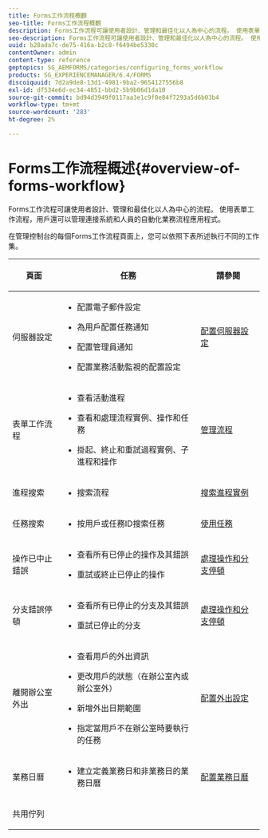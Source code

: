 ```yaml
---
title: Forms工作流程概觀
seo-title: Forms工作流程概觀
description: Forms工作流程可讓使用者設計、管理和最佳化以人為中心的流程。 使用表單工作流程，用戶還可以管理連接系統和人員的自動化業務流程應用程式。
seo-description: Forms工作流程可讓使用者設計、管理和最佳化以人為中心的流程。 使用表單工作流程，用戶還可以管理連接系統和人員的自動化業務流程應用程式。
uuid: b28ada7c-de75-416a-b2c8-f6494be5330c
contentOwner: admin
content-type: reference
geptopics: SG_AEMFORMS/categories/configuring_forms_workflow
products: SG_EXPERIENCEMANAGER/6.4/FORMS
discoiquuid: 7d2a9de8-13d1-4981-9ba2-9654127556b8
exl-id: df534e6d-ec34-4851-bbd2-5b9b06d1da10
source-git-commit: bd94d3949f0117aa3e1c9f0e84f7293a5d6b03b4
workflow-type: tm+mt
source-wordcount: '283'
ht-degree: 2%

---
```


# Forms工作流程概述{#overview-of-forms-workflow}

Forms工作流程可讓使用者設計、管理和最佳化以人為中心的流程。 使用表單工作流程，用戶還可以管理連接系統和人員的自動化業務流程應用程式。

在管理控制台的每個Forms工作流程頁面上，您可以依照下表所述執行不同的工作集。

<table>
 <thead>
  <tr>
   <th><p>頁面</p></th> 
   <th><p>任務</p></th> 
   <th><p>請參閱</p></th> 
  </tr> 
 </thead> 
 <tbody>
  <tr>
   <td><p>伺服器設定</p></td> 
   <td>
    <ul>
     <li><p>配置電子郵件設定</p></li>
     <li><p>為用戶配置任務通知</p></li>
     <li><p>配置管理員通知</p></li>
     <li><p>配置業務活動監視的配置設定 </p></li>
    </ul></td> 
   <td><p><a href="/help/forms/using/admin-help/configuring-server-settings.md#configuring-server-settings">配置伺服器設定</a></p></td> 
  </tr> 
  <tr>
   <td><p>表單工作流程</p></td> 
   <td>
    <ul>
     <li><p>查看活動進程</p></li>
     <li><p>查看和處理流程實例、操作和任務</p></li>
     <li><p>掛起、終止和重試過程實例、子進程和操作</p></li>
    </ul></td> 
   <td><p><a href="/help/forms/using/admin-help/processes.md#managing-processes">管理流程</a></p></td> 
  </tr> 
  <tr>
   <td><p>進程搜索</p></td> 
   <td>
    <ul>
     <li><p>搜索流程</p></li>
    </ul></td> 
   <td><p><a href="/help/forms/using/admin-help/searching-process-instances.md#searching-for-process-instances">搜索進程實例</a></p></td> 
  </tr> 
  <tr>
   <td><p>任務搜索</p></td> 
   <td>
    <ul>
     <li><p>按用戶或任務ID搜索任務</p></li>
    </ul></td> 
   <td><p><a href="/help/forms/using/admin-help/tasks.md#working-with-tasks">使用任務</a></p></td> 
  </tr> 
  <tr>
   <td><p>操作已中止錯誤</p></td> 
   <td>
    <ul>
     <li><p>查看所有已停止的操作及其錯誤</p></li>
     <li><p>重試或終止已停止的操作</p></li>
    </ul></td> 
   <td><p><a href="/help/forms/using/admin-help/stalled-operations-branches.md#working-with-stalled-operations-and-branches">處理操作和分支停頓</a></p></td> 
  </tr> 
  <tr>
   <td><p>分支錯誤停頓</p></td> 
   <td>
    <ul>
     <li><p>查看所有已停止的分支及其錯誤</p></li>
     <li><p>重試已停止的分支</p></li>
    </ul></td> 
   <td><p><a href="/help/forms/using/admin-help/stalled-operations-branches.md#working-with-stalled-operations-and-branches">處理操作和分支停頓</a></p></td> 
  </tr> 
  <tr>
   <td><p>離開辦公室外出</p></td> 
   <td>
    <ul>
     <li><p>查看用戶的外出資訊</p></li>
     <li><p>更改用戶的狀態（在辦公室內或辦公室外）</p></li>
     <li><p>新增外出日期範圍 </p></li>
     <li><p>指定當用戶不在辦公室時要執行的任務</p></li>
    </ul></td> 
   <td><p><a href="/help/forms/using/admin-help/configuring-out-office-settings.md#configuring-out-of-office-settings">配置外出設定</a></p></td> 
  </tr> 
  <tr>
   <td><p>業務日曆</p></td> 
   <td>
    <ul>
     <li><p>建立定義業務日和非業務日的業務日曆</p></li>
    </ul></td> 
   <td><p><a href="/help/forms/using/admin-help/configuring-business-calendars.md#configuring-business-calendars">配置業務日曆</a></p></td> 
  </tr> 
  <tr>
   <td><p>共用佇列</p></td> 
   <td><p></p></td> 
   <td><p></p></td> 
  </tr> 
 </tbody> 
</table>
